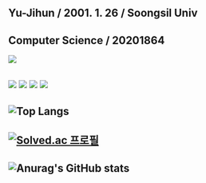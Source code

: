 ## Yu-Jihun / 2001. 1. 26 / Soongsil Univ
**Computer Science / 20201864**
---

<img src="https://img.shields.io/badge/JAVA-FF6550?style=plastic&logo=java&logoColor=white"> 

<img src="https://img.shields.io/badge/C-00B1E7?style=plastic&logo=C&logoColor=white"> <img src="https://img.shields.io/badge/C++-00599C?style=plastic&logo=cplusplus&logoColor=white"> <img src="https://img.shields.io/badge/Spring Boot-6DB33F?style=plastic&logo=Spring Boot&logoColor=white"> <img src="https://img.shields.io/badge/MySQL-4479A1?style=plastic&logo=mysql&logoColor=white"> 
---








![Top Langs](https://github-readme-stats.vercel.app/api/top-langs/?username=JihuN126&layout=compact&theme=tokyonight)
---
[![Solved.ac 프로필](http://mazassumnida.wtf/api/v2/generate_badge?boj=youk6767)](https://solved.ac/youk6767)
---
![Anurag's GitHub stats](https://github-readme-stats.vercel.app/api?username=JihuN126&show_icons=true&theme=merko)    
---
